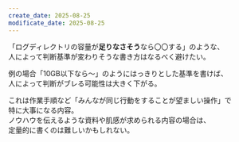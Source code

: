 ```yaml
---
create_date: 2025-08-25
modificate_date: 2025-08-25
---
```

「ログディレクトリの容量が**足りなさそう**なら〇〇する」のような、  
人によって判断基準が変わりそうな書き方はなるべく避けたい。

例の場合「10GB以下なら〜」のようにはっきりとした基準を書けば、  
人によって判断がブレる可能性は大きく下がる。

これは作業手順など「みんなが同じ行動をすることが望ましい操作」で  
特に大事になる内容。  
ノウハウを伝えるような資料や肌感が求められる内容の場合は、  
定量的に書くのは難しいかもしれない。